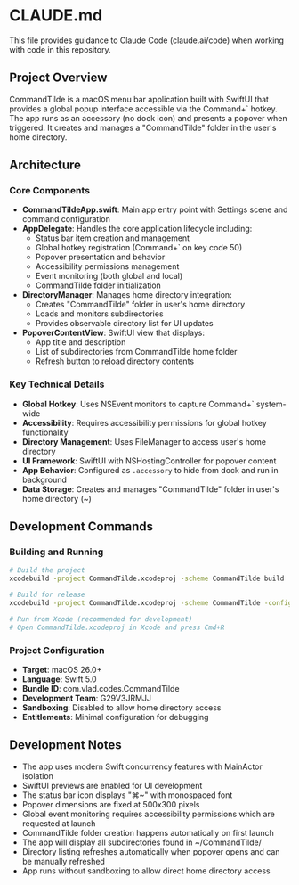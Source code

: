 # CLAUDE.md

This file provides guidance to Claude Code (claude.ai/code) when working with code in this repository.

## Project Overview

CommandTilde is a macOS menu bar application built with SwiftUI that provides a global popup interface accessible via the Command+` hotkey. The app runs as an accessory (no dock icon) and presents a popover when triggered. It creates and manages a "CommandTilde" folder in the user's home directory.

## Architecture

### Core Components

- **CommandTildeApp.swift**: Main app entry point with Settings scene and command configuration
- **AppDelegate**: Handles the core application lifecycle including:
  - Status bar item creation and management
  - Global hotkey registration (Command+` on key code 50)
  - Popover presentation and behavior
  - Accessibility permissions management
  - Event monitoring (both global and local)
  - CommandTilde folder initialization
- **DirectoryManager**: Manages home directory integration:
  - Creates "CommandTilde" folder in user's home directory
  - Loads and monitors subdirectories
  - Provides observable directory list for UI updates
- **PopoverContentView**: SwiftUI view that displays:
  - App title and description
  - List of subdirectories from CommandTilde home folder
  - Refresh button to reload directory contents

### Key Technical Details

- **Global Hotkey**: Uses NSEvent monitors to capture Command+` system-wide
- **Accessibility**: Requires accessibility permissions for global hotkey functionality
- **Directory Management**: Uses FileManager to access user's home directory
- **UI Framework**: SwiftUI with NSHostingController for popover content
- **App Behavior**: Configured as `.accessory` to hide from dock and run in background
- **Data Storage**: Creates and manages "CommandTilde" folder in user's home directory (~)

## Development Commands

### Building and Running
```bash
# Build the project
xcodebuild -project CommandTilde.xcodeproj -scheme CommandTilde build

# Build for release
xcodebuild -project CommandTilde.xcodeproj -scheme CommandTilde -configuration Release build

# Run from Xcode (recommended for development)
# Open CommandTilde.xcodeproj in Xcode and press Cmd+R
```

### Project Configuration
- **Target**: macOS 26.0+
- **Language**: Swift 5.0
- **Bundle ID**: com.vlad.codes.CommandTilde
- **Development Team**: G29V3JRMJJ
- **Sandboxing**: Disabled to allow home directory access
- **Entitlements**: Minimal configuration for debugging

## Development Notes

- The app uses modern Swift concurrency features with MainActor isolation
- SwiftUI previews are enabled for UI development
- The status bar icon displays "⌘~" with monospaced font
- Popover dimensions are fixed at 500x300 pixels
- Global event monitoring requires accessibility permissions which are requested at launch
- CommandTilde folder creation happens automatically on first launch
- The app will display all subdirectories found in ~/CommandTilde/
- Directory listing refreshes automatically when popover opens and can be manually refreshed
- App runs without sandboxing to allow direct home directory access